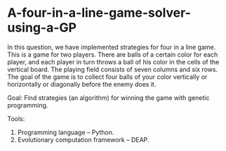 # A-four-in-a-line-game-solver-using-a-GP
In this question, we have implemented strategies for four in a line game. This is a game for two players. There are balls of a certain color for each player, and each player in turn throws a ball of his color in the cells of the vertical board. The playing field consists of seven columns and six rows. The goal of the game is to collect four balls of your color vertically or horizontally or diagonally before the enemy does it.

Goal:
Find strategies (an algorithm) for winning the game with genetic programming.

Tools:
1) Programming language – Python.
2) Evolutionary computation framework – DEAP.
